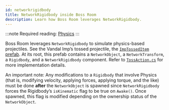 ```yaml
---
id: networkrigidbody
title: NetworkRigidbody inside Boss Room
description: Learn how Boss Room leverages NetworkRigidbody.
---
```

:::note
Required reading: [Physics](../..//advanced-topics/physics.md)
:::

Boss Room leverages `NetworkRigidbody` to simulate physics-based projectiles. See the Vandal Imp’s tossed projectile, the [`ImpTossedItem` prefab](https://github.com/Unity-Technologies/com.unity.multiplayer.samples.coop/blob/main/Assets/Prefabs/Game/ImpTossedItem.prefab). At its root, this prefab contains a `NetworkObject`, a `NetworkTransform`, a `Rigidbody`, and a `NetworkRigidbody` component. Refer to [`TossAction.cs`](https://github.com/Unity-Technologies/com.unity.multiplayer.samples.coop/blob/main/Assets/Scripts/Gameplay/Action/ConcreteActions/TossAction.cs) for more implementation details.

An important note: Any modifications to a `Rigidbody` that involve Physics (that is, modifying velocity, applying forces, applying torque, and the like) must be done **after** the `NetworkObject` is spawned since `NetworkRigidbody` forces the Rigidbody’s `isKinematic` flag to be true on `Awake()`. Once spawned, this flag is modified depending on the ownership status of the `NetworkObject`.
